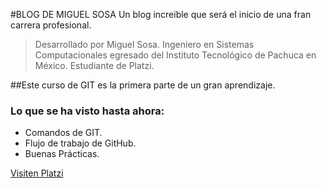 #BLOG DE MIGUEL SOSA
Un blog increible que será el inicio de una fran carrera profesional.

> Desarrollado por Miguel Sosa. Ingeniero en Sistemas Computacionales egresado del Instituto Tecnológico de Pachuca en México. Estudiante de Platzi.

##Este curso de GIT es la primera parte de un gran aprendizaje.
### Lo que se ha visto hasta ahora:
* Comandos de GIT.
* Flujo de trabajo de GitHub.
* Buenas Prácticas.

[Visiten Platzi](https://platzi.com/home "Visiten Platzi")


